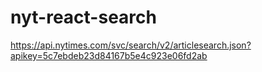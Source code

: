 # nyt-react-search

https://api.nytimes.com/svc/search/v2/articlesearch.json?apikey=5c7ebdeb23d84167b5e4c923e06fd2ab